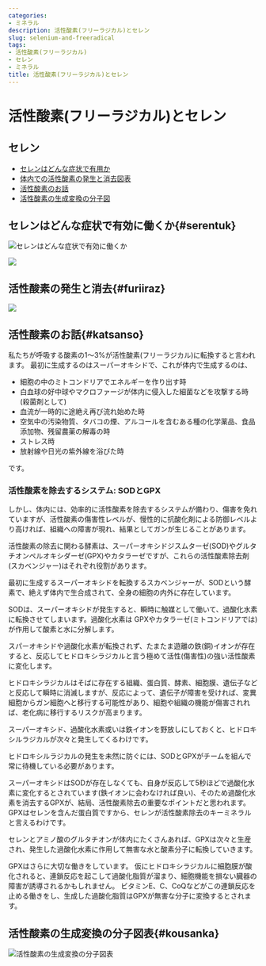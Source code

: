 ```yaml
---
categories:
- ミネラル
description: 活性酸素(フリーラジカル)とセレン
slug: selenium-and-freeradical
tags:
- 活性酸素(フリーラジカル)
- セレン
- ミネラル
title: 活性酸素(フリーラジカル)とセレン
---
```


# 活性酸素(フリーラジカル)とセレン

## セレン

- [セレンはどんな症状で有用か](#serentuk)
- [体内での活性酸素の発生と消去図表](#furiiraz)
- [活性酸素のお話](#katsanso)
- [活性酸素の生成変換の分子図](#kousanka)

## セレンはどんな症状で有効に働くか{#serentuk}

![セレンはどんな症状で有効に働くか](/images/nutri/serenhat.gif)

![](/images/nutri/serentuka.gif)

## 活性酸素の発生と消去{#furiiraz}

![](/images/nutri/furiiraz.gif)

## 活性酸素のお話{#katsanso}

私たちが呼吸する酸素の1〜3%が活性酸素(フリーラジカル)に転換すると言われます。
最初に生成するのはスーパーオキシドで、これが体内で生成するのは、

- 細胞の中のミトコンドリアでエネルギーを作り出す時
- 白血球の好中球やマクロファージが体内に侵入した細菌などを攻撃する時(殺菌剤として)
- 血流が一時的に途絶え再び流れ始めた時
- 空気中の汚染物質、タバコの煙、アルコールを含むある種の化学薬品、食品添加物、残留農薬の解毒の時
- ストレス時
- 放射線や日光の紫外線を浴びた時

です。

### 活性酸素を除去するシステム: SODとGPX

しかし、体内には、効率的に活性酸素を除去するシステムが備わり、傷害を免れていますが、活性酸素の傷害性レベルが、慢性的に抗酸化剤による防御レベルより高ければ、組織への障害が現れ、結果としてガンが生じることがあります。

活性酸素の除去に関わる酵素は、スーパーオキシドジスムターゼ(SOD)やグルタチオンペルオキシダーゼ(GPX)やカタラーゼですが、これらの活性酸素除去剤(スカベンジャー)はそれぞれ役割があります。

最初に生成するスーパーオキシドを転換するスカベンジャーが、SODという酵素で、絶えず体内で生合成されて、全身の細胞の内外に存在しています。

SODは、スーパーオキシドが発生すると、瞬時に触媒として働いて、過酸化水素に転換させてしまいます。過酸化水素は GPXやカタラーゼ(ミトコンドリアでは)が作用して酸素と水に分解します。

スパーオキシドや過酸化水素が転換されず、たまたま遊離の鉄(銅)イオンが存在すると、反応してヒドロキシラジカルと言う極めて活性(傷害性)の強い活性酸素に変化します。

ヒドロキシラジカルはそばに存在する組織、蛋白質、酵素、細胞膜、遺伝子などと反応して瞬時に消滅しますが、反応によって、遺伝子が障害を受ければ、変異細胞からガン細胞へと移行する可能性があり、細胞や組織の機能が傷害されれば、老化病に移行するリスクが高まります。

スーパーオキシド、過酸化水素或いは鉄イオンを野放しにしておくと、ヒドロキシルラジカルが次々と発生してくるわけです。

ヒドロキシルラジカルの発生を未然に防ぐには、SODとGPXがチームを組んで常に待機している必要があります。

スーパーオキシドはSODが存在しなくても、自身が反応して5秒ほどで過酸化水素に変化するとされています(鉄イオンに会わなければ良い)、そのため過酸化水素を消去するGPXが、結局、活性酸素除去の重要なポイントだと思われます。
GPXはセレンを含んだ蛋白質ですから、セレンが活性酸素除去のキーミネラルと言えるわけです。

セレンとアミノ酸のグルタチオンが体内にたくさんあれば、GPXは次々と生産され、発生した過酸化水素に作用して無害な水と酸素分子に転換していきます。

GPXはさらに大切な働きをしています。
仮にヒドロキシラジカルに細胞膜が酸化されると、連鎖反応を起こして過酸化脂質が溜まり、細胞機能を損ない臓器の障害が誘導されるかもしれません。
ビタミンE、C、CoQなどがこの連鎖反応を止める働きをし、生成した過酸化脂質はGPXが無害な分子に変換するとされます。

## 活性酸素の生成変換の分子図表{#kousanka}

![活性酸素の生成変換の分子図表](/images/nutri/kasseisa.gif)
